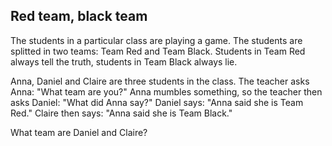 Red team, black team
--

The students in a particular class are playing a game. The students are splitted in two teams: Team Red and Team Black. Students in Team Red always tell the truth, students in Team Black always lie. 

Anna, Daniel and Claire are three students in the class. The teacher asks Anna: "What team are you?" Anna mumbles something, so the teacher then asks Daniel: "What did Anna say?" Daniel says: "Anna said she is Team Red." Claire then says: "Anna said she is Team Black."

What team are Daniel and Claire?
